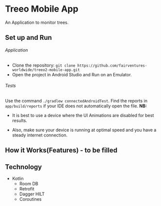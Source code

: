 # Treeo Mobile App
An Application to monitor trees.
## Set up and Run

###### Application

- Clone the repository: `git clone https://github.com/fairventures-worldwide/treeo2-mobile-app.git`
- Open the project in Android Studio and Run on an Emulator.

###### Tests
Use the command `./gradlew connectedAndroidTest`.
Find the reports in `app/build/reports` if your IDE does not automatically open the file.
**NB:**
- It is best to use a device where the UI Animations are disabled for best results.

- Also, make sure your device is running at optimal speed and you have a steady internet connection.

## How it Works(Features) - to be filled

## Technology
- Kotlin
  - Room DB
  - Retrofit
  - Dagger HILT
  - Coroutines
